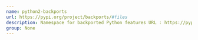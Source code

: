 ```yaml
---
name: python2-backports
url: https://pypi.org/project/backports/#files
description: Namespace for backported Python features URL : https://pypi.
group: None
---
```

